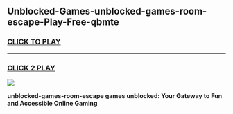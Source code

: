 
## Unblocked-Games-unblocked-games-room-escape-Play-Free-qbmte
<h3>
<a href="https://premium76.site?title=unblocked-games-room-escape&ref=09A">CLICK TO PLAY</a></h3>
<hr>

<h3>
<a href="https://premium76.site?title=unblocked-games-room-escape&ref=09A">CLICK 2 PLAY</a>
  
</h3>

<a href="https://premium76.site?title=unblocked-games-room-escape&ref=09A"><img src="https://clearcache.store/games.png"></a>


**unblocked-games-room-escape games unblocked: Your Gateway to Fun and Accessible Online Gaming**
